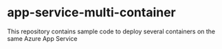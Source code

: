 # app-service-multi-container
This repository contains sample code to deploy several containers on the same Azure App Service 
